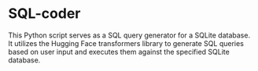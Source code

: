 # SQL-coder
This Python script serves as a SQL query generator for a SQLite database. It utilizes the Hugging Face transformers library to generate SQL queries based on user input and executes them against the specified SQLite database.
